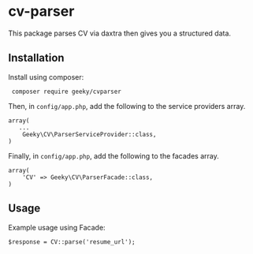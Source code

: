 cv-parser
===================

This package parses CV via daxtra then gives you a structured data.

## Installation

Install using composer:
    
     composer require geeky/cvparser

Then, in `config/app.php`, add the following to the service providers array.

    array(
       ...
        Geeky\CV\ParserServiceProvider::class,
    )
    
Finally, in `config/app.php`, add the following to the facades array.

    array(
        'CV' => Geeky\CV\ParserFacade::class,
    )

## Usage

Example usage using Facade:
    
    $response = CV::parse('resume_url');
    



